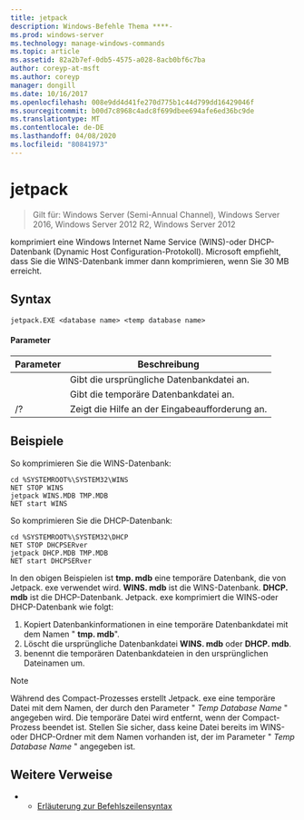 ```yaml
---
title: jetpack
description: Windows-Befehle Thema ****-
ms.prod: windows-server
ms.technology: manage-windows-commands
ms.topic: article
ms.assetid: 82a2b7ef-0db5-4575-a028-8acb0bf6c7ba
author: coreyp-at-msft
ms.author: coreyp
manager: dongill
ms.date: 10/16/2017
ms.openlocfilehash: 008e9dd4d41fe270d775b1c44d799dd16429046f
ms.sourcegitcommit: b00d7c8968c4adc8f699dbee694afe6ed36bc9de
ms.translationtype: MT
ms.contentlocale: de-DE
ms.lasthandoff: 04/08/2020
ms.locfileid: "80841973"
---
```

# <a name="jetpack"></a>jetpack

>Gilt für: Windows Server (Semi-Annual Channel), Windows Server 2016, Windows Server 2012 R2, Windows Server 2012

komprimiert eine Windows Internet Name Service (WINS)-oder DHCP-Datenbank (Dynamic Host Configuration-Protokoll). Microsoft empfiehlt, dass Sie die WINS-Datenbank immer dann komprimieren, wenn Sie 30 MB erreicht. 

## <a name="syntax"></a>Syntax
```
jetpack.EXE <database name> <temp database name>
```

#### <a name="parameters"></a>Parameter
|Parameter|Beschreibung|
|-------|--------|
|<database name>|Gibt die ursprüngliche Datenbankdatei an.|
|<temp database name>|Gibt die temporäre Datenbankdatei an.|
|/?|Zeigt die Hilfe an der Eingabeaufforderung an.|

## <a name="examples"></a><a name=BKMK_Examples></a>Beispiele
So komprimieren Sie die WINS-Datenbank:
```
cd %SYSTEMROOT%\SYSTEM32\WINS
NET STOP WINS
jetpack WINS.MDB TMP.MDB
NET start WINS
```
So komprimieren Sie die DHCP-Datenbank:
```
cd %SYSTEMROOT%\SYSTEM32\DHCP
NET STOP DHCPSERver
jetpack DHCP.MDB TMP.MDB
NET start DHCPSERver
```
In den obigen Beispielen ist **tmp. mdb** eine temporäre Datenbank, die von Jetpack. exe verwendet wird. **WINS. mdb** ist die WINS-Datenbank. **DHCP. mdb** ist die DHCP-Datenbank.
Jetpack. exe komprimiert die WINS-oder DHCP-Datenbank wie folgt:
1.  Kopiert Datenbankinformationen in eine temporäre Datenbankdatei mit dem Namen " **tmp. mdb**".
2.  Löscht die ursprüngliche Datenbankdatei **WINS. mdb** oder **DHCP. mdb**.
3.  benennt die temporären Datenbankdateien in den ursprünglichen Dateinamen um.

> [!NOTE]
> Während des Compact-Prozesses erstellt Jetpack. exe eine temporäre Datei mit dem Namen, der durch den Parameter " *Temp Database Name* " angegeben wird. Die temporäre Datei wird entfernt, wenn der Compact-Prozess beendet ist. Stellen Sie sicher, dass keine Datei bereits im WINS-oder DHCP-Ordner mit dem Namen vorhanden ist, der im Parameter " *Temp Database Name* " angegeben ist.

## <a name="additional-references"></a>Weitere Verweise
-   - [Erläuterung zur Befehlszeilensyntax](command-line-syntax-key.md)
